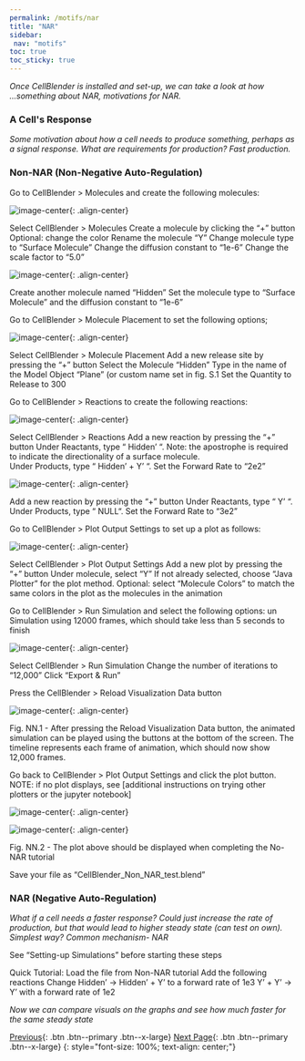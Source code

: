 ```yaml
---
permalink: /motifs/nar
title: "NAR"
sidebar: 
 nav: "motifs"
toc: true
toc_sticky: true
---
```


*Once CellBlender is installed and set-up, we can take a look at how ...something about NAR, motivations for NAR.*

### A Cell's Response

*Some motivation about how a cell needs to produce something, perhaps as a signal response. What are requirements for production? Fast production.*

### Non-NAR (Non-Negative Auto-Regulation)

Go to CellBlender > Molecules and create the following molecules:

![image-center](../assets/images/motifs_norm1.png){: .align-center}

Select CellBlender > Molecules
Create a molecule by clicking the “+” button
Optional: change the color
Rename the molecule “Y” 
Change molecule type to “Surface Molecule” 
Change the diffusion constant to “1e-6”
Change the scale factor to “5.0” 

![image-center](../assets/images/motifs_norm2.png){: .align-center}

Create another  molecule named “Hidden”
Set the molecule type to “Surface Molecule”  and the diffusion constant to “1e-6”

Go to CellBlender > Molecule Placement to set the following options; 

![image-center](../assets/images/motifs_norm3.png){: .align-center}

Select CellBlender > Molecule Placement
Add a new release site by pressing the “+” button 
Select the Molecule “Hidden” 
Type in the name of the Model Object “Plane” (or custom name set in fig. S.1
Set the Quantity to Release to 300 

Go to CellBlender > Reactions to create the following reactions:

![image-center](../assets/images/motifs_norm4.png){: .align-center}

Select CellBlender > Reactions
Add a new reaction by pressing the “+” button 
Under Reactants, type “ Hidden’ “. Note: the apostrophe is required to indicate the directionality of a surface molecule.  
Under Products, type “ Hidden’ + Y’ “. 
Set the Forward Rate to “2e2”

![image-center](../assets/images/motifs_norm5.png){: .align-center}

Add a new reaction by pressing the “+” button 
Under Reactants, type “ Y’ “. 
Under Products, type “ NULL“. 
Set the Forward Rate to “3e2”

Go to CellBlender > Plot Output Settings to set up a plot as follows: 

![image-center](../assets/images/motifs_norm6.png){: .align-center}

Select CellBlender > Plot Output Settings
Add a new plot by pressing the “+” button 
Under molecule, select  “Y”
If not already selected, choose “Java Plotter” for the plot method.
Optional: select “Molecule Colors” to match the same colors in the plot as the molecules in the animation

Go to CellBlender > Run Simulation and select the following options: un Simulation using 12000 frames, which should take less than 5 seconds to finish

![image-center](../assets/images/motifs_norm6.png){: .align-center}

Select CellBlender > Run Simulation
Change the number of iterations to “12,000”
Click “Export & Run”

Press the CellBlender > Reload Visualization Data button 

![image-center](../assets/images/motifs_norm6.png){: .align-center}

Fig. NN.1 - After pressing the Reload Visualization Data button, the animated simulation can be played using the buttons at the bottom of the screen. The timeline represents each frame of animation, which should now show 12,000 frames.

Go back to CellBlender > Plot Output Settings and click the plot button. NOTE: if no plot displays, see [additional instructions on trying other plotters or the jupyter notebook]

![image-center](../assets/images/motifs_norm9.png){: .align-center}

![image-center](../assets/images/motifs_norm_graph.png){: .align-center}

Fig. NN.2 - The plot above should be displayed when completing the No-NAR tutorial

Save your file as “CellBlender_Non_NAR_test.blend” 

### NAR (Negative Auto-Regulation)

*What if a cell needs a faster response? Could just increase the rate of production, but that would lead to higher steady state (can test on own). Simplest way? Common mechanism- NAR*

See “Setting-up Simulations” before starting these steps

Quick Tutorial: 
Load the file from Non-NAR tutorial
Add the following reactions
Change Hidden’ -> Hidden’ + Y’ to a forward rate of 1e3
Y’ + Y’ →  Y’   with a forward rate of 1e2

*Now we can compare visuals on the graphs and see how much faster for the same steady state*

[Previous](navigation){: .btn .btn--primary .btn--x-large} [Next Page](feed){: .btn .btn--primary .btn--x-large}
{: style="font-size: 100%; text-align: center;"}




